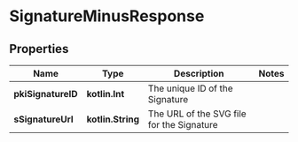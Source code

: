 
# SignatureMinusResponse

## Properties
Name | Type | Description | Notes
------------ | ------------- | ------------- | -------------
**pkiSignatureID** | **kotlin.Int** | The unique ID of the Signature | 
**sSignatureUrl** | **kotlin.String** | The URL of the SVG file for the Signature | 



